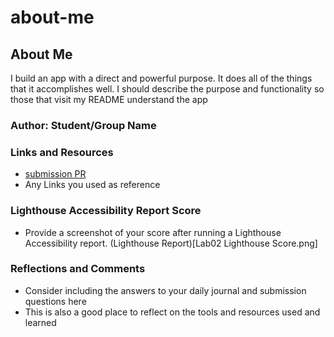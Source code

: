 # about-me


## About Me

I build an app with a direct and powerful purpose. It does all of the things that it accomplishes well. I should describe the purpose and functionality so those that visit my README understand the app

### Author: Student/Group Name

### Links and Resources

* [submission PR](http://xyz.com)
* Any Links you used as reference

### Lighthouse Accessibility Report Score

* Provide a screenshot of your score after running a Lighthouse Accessibility report.
  (Lighthouse Report)[Lab02 Lighthouse Score.png]

### Reflections and Comments

* Consider including the answers to your daily journal and submission questions here
* This is also a good place to reflect on the tools and resources used and learned
